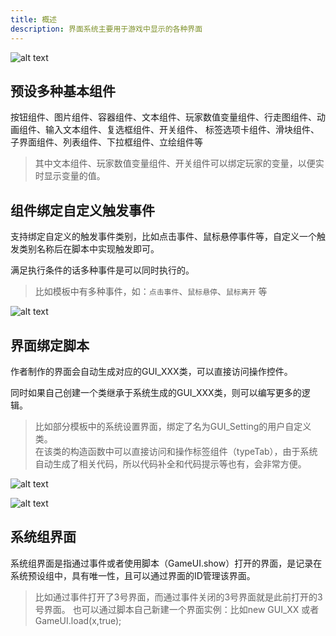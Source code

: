 ```yaml
---
title: 概述
description: 界面系统主要用于游戏中显示的各种界面
---
```


![alt text](https://cdn.gcw.wiki/gcw/image/zh_hans/getting-started/13.interface/1.index/image.png)

## 预设多种基本组件

按钮组件、图片组件、容器组件、文本组件、玩家数值变量组件、行走图组件、动画组件、输入文本组件、复选框组件、开关组件、 标签选项卡组件、滑块组件、子界面组件、列表组件、下拉框组件、立绘组件等

> 其中文本组件、玩家数值变量组件、开关组件可以绑定玩家的变量，以便实时显示变量的值。

## 组件绑定自定义触发事件

支持绑定自定义的触发事件类别，比如点击事件、鼠标悬停事件等，自定义一个触发类别名称后在脚本中实现触发即可。

满足执行条件的话多种事件是可以同时执行的。

> 比如模板中有多种事件，如：`点击事件`、`鼠标悬停`、`鼠标离开` 等

![alt text](https://cdn.gcw.wiki/gcw/image/zh_hans/getting-started/13.interface/1.index/image-1.png)

## 界面绑定脚本

作者制作的界面会自动生成对应的GUI_XXX类，可以直接访问操作控件。

同时如果自己创建一个类继承于系统生成的GUI_XXX类，则可以编写更多的逻辑。

> 比如部分模板中的系统设置界面，绑定了名为GUI_Setting的用户自定义类。
> <br>在该类的构造函数中可以直接访问和操作标签组件（typeTab），由于系统自动生成了相关代码，所以代码补全和代码提示等也有，会非常方便。

![alt text](https://cdn.gcw.wiki/gcw/image/zh_hans/getting-started/13.interface/1.index/image-2.png)

![alt text](https://cdn.gcw.wiki/gcw/image/zh_hans/getting-started/13.interface/1.index/image-3.png)

## 系统组界面

系统组界面是指通过事件或者使用脚本（GameUI.show）打开的界面，是记录在系统预设组中，具有唯一性，且可以通过界面的ID管理该界面。

> 比如通过事件打开了3号界面，而通过事件关闭的3号界面就是此前打开的3号界面。 也可以通过脚本自己新建一个界面实例：比如new GUI_XX 或者 GameUI.load(x,true);

<!-- ## 参考资料

- API-单机版-客户端界面管理器: GameUI
- API-网络版-客户端界面管理器: GameUI
- 界面组件相关的API请自行查阅API文档：客户端->界面 -->
